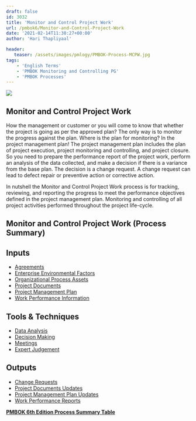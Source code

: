 ```yaml
---
draft: false
id: 3032   
title: 'Monitor and Control Project Work'
url: /pmbok6/Monitor-and-Control-Project-Work
date: '2021-02-14T11:30:27+00:00'
author: 'Hari Thapliyaal'

header:
   teaser: /assets/images/pmlogy/PMBOK-Process-MCPW.jpg
tags:
    - 'English Terms'
    - 'PMBOK Monitoring and Controlling PG'
    - 'PMBOK Processes'
---
```


![](/assets/images/pmlogy/PMBOK-Process-MCPW.jpg)

## Monitor and Control Project Work

How the management or customer or you will come to know that whether the project is going as per the approved plan? The only way is to monitor the progress against the plan. Where is the plan for monitoring? In the project management plan! The project management plan includes the plan of project execution, project monitoring and controlling, and project closure. So you need to prepare the performance report of the project work, perform an analysis of the data collected, and make a decision if there is a variance from the base plan. The decision is a change request. A change request can lead to defect repair or preventive action or corrective action.

In nutshell the Monitor and Control Project Work process is for tracking, reviewing, and reporting the progress to meet the performance objectives defined in the project management plan. Monitoring and controlling of all project activities performed throughout the project life-cycle.

## Monitor and Control Project Work (Process Summary)

## **Inputs**

- [Agreements](/pmbok6/agreements)
- [Enterprise Environmental Factors](/pmbok6/enterprise-environmental-factors)
- [Organizational Process Assets](/pmbok6/organizational-process-assets)
- [Project Documents](/pmbok6/project-documents)
- [Project Management Plan](/pmbok6/project-management-plan)
- [Work Performance Information](/pmbok6/work-performance-information)

## **Tools &amp; Techniques**

- [Data Analysis](/pmbok6/data-analysis)
- [Decision Making](/pmbok6/decision-making)
- [Meetings](/pmbok6/meetings)
- [Expert Judgement](/pmbok6/expert-judgement)

## **Outputs**

- [Change Requests](/pmbok6/change-requests)
- [Project Documents Updates](/pmbok6/project-documents-updates)
- [Project Management Plan Updates](/pmbok6/project-management-plan-updates)
- [Work Performance Reports](/pmbok6/work-performance-reports)

**[PMBOK 6th Edition Process Summary Table](/pmbok6/process-groups-and-processes-in-pmbok6/)**